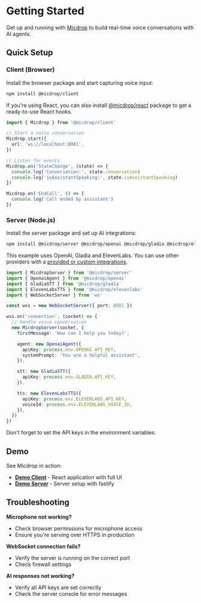# Getting Started

Get up and running with [Micdrop](/) to build real-time voice conversations with AI agents.

## Quick Setup

### Client (Browser)

Install the browser package and start capturing voice input:

```bash
npm install @micdrop/client
```

If you're using React, you can also install [@micdrop/react](./client/react-hooks) package to get a ready-to-use React hooks.

```typescript
import { Micdrop } from '@micdrop/client'

// Start a voice conversation
Micdrop.start({
  url: 'ws://localhost:8081',
})

// Listen for events
Micdrop.on('StateChange', (state) => {
  console.log('Conversation:', state.conversation)
  console.log('isAssistantSpeaking:', state.isAssistantSpeaking)
})

Micdrop.on('EndCall', () => {
  console.log('Call ended by assistant')
})
```

### Server (Node.js)

Install the server package and set up AI integrations:

```bash
npm install @micdrop/server @micdrop/openai @micdrop/gladia @micdrop/elevenlabs
```

This example uses OpenAI, Gladia and ElevenLabs. You can use other providers with a [provided or custom integrations](../ai-integration).

```typescript
import { MicdropServer } from '@micdrop/server'
import { OpenaiAgent } from '@micdrop/openai'
import { GladiaSTT } from '@micdrop/gladia'
import { ElevenLabsTTS } from '@micdrop/elevenlabs'
import { WebSocketServer } from 'ws'

const wss = new WebSocketServer({ port: 8081 })

wss.on('connection', (socket) => {
  // Handle voice conversation
  new MicdropServer(socket, {
    firstMessage: 'How can I help you today?',

    agent: new OpenaiAgent({
      apiKey: process.env.OPENAI_API_KEY,
      systemPrompt: 'You are a helpful assistant',
    }),

    stt: new GladiaSTT({
      apiKey: process.env.GLADIA_API_KEY,
    }),

    tts: new ElevenLabsTTS({
      apiKey: process.env.ELEVENLABS_API_KEY,
      voiceId: process.env.ELEVENLABS_VOICE_ID,
    }),
  })
})
```

Don't forget to set the API keys in the environment variables.

## Demo

See Micdrop in action:

- **[Demo Client](https://github.com/lonestone/micdrop/tree/main/examples/demo-client)** - React application with full UI
- **[Demo Server](https://github.com/lonestone/micdrop/tree/main/examples/demo-server)** - Server setup with fastify

## Troubleshooting

**Microphone not working?**

- Check browser permissions for microphone access
- Ensure you're serving over HTTPS in production

**WebSocket connection fails?**

- Verify the server is running on the correct port
- Check firewall settings

**AI responses not working?**

- Verify all API keys are set correctly
- Check the server console for error messages
